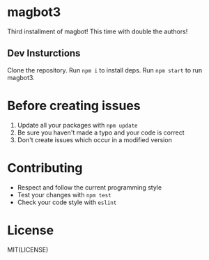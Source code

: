 # magbot3
Third installment of magbot! This time with double the authors!

## Dev Insturctions
Clone the repository.
Run `npm i` to install deps.
Run `npm start` to run magbot3.

Before creating issues
===
1. Update all your packages with `npm update`
2. Be sure you haven't made a typo and your code is correct
3. Don't create issues which occur in a modified version

Contributing
===
* Respect and follow the current programming style
* Test your changes with `npm test`
* Check your code style with `eslint`

License
===
MIT(LICENSE)
